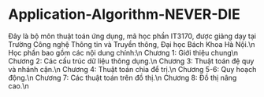 # Application-Algorithm-NEVER-DIE
Đây là bộ môn thuật toán ứng dụng, mã học phần IT3170, được giảng dạy tại Trường Công nghệ Thông tin và Truyền thông, Đại học Bách Khoa Hà Nội.\n
Học phần bao gồm các nội dung chính:\n
Chương 1: Giới thiệu chung\n
Chương 2: Các cấu trúc dữ liệu thông dụng.\n
Chương 3: Thuật toán đệ quy và nhánh cận.\n
Chương 4: Thuật toán chia để trị.\n
Chương 5-6: Quy hoạch động.\n
Chương 7: Các thuật toán trên đồ thị.\n
Chương 8: Đồ thị nâng cao.\n
